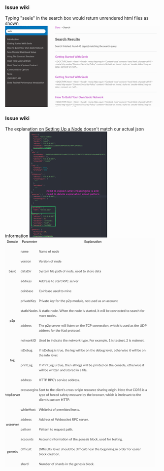 ### Issue wiki
  Typing "seele" in the search box would return unrendered html files as shown
  <img src='imagefolder/0215search.png'>

### Issue wiki
  The explanation on [Setting Up a Node](https://seeleteam.github.io/seele-doc/docs/Getting-Started-With-Seele.html#setting-up-a-node) doesn't match our actual json information
  <img src='imagefolder/0215setupnode.png' width=50% >
  <img src='imagefolder/0215setupnode2.png'>
